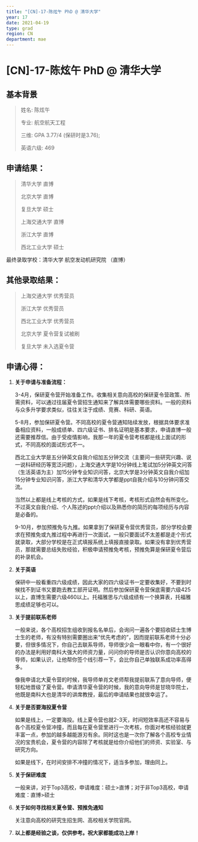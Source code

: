 ```yaml
---
title: "[CN]-17-陈炫午 PhD @ 清华大学"
year: 17
date: 2021-04-19
type: grad
region: CN
department: mae
---
```


# [CN]-17-陈炫午 PhD @ 清华大学

## 基本背景

> 姓名: 陈炫午
>
> 专业: 航空航天工程
>
> 三维: GPA 3.77/4 (保研时是3.76);
>
> 英语六级: 469

## 申请结果：

> 清华大学 直博
>
> 北京大学 直博
>
> 复旦大学 硕士
>
> 上海交通大学 直博
>
> 浙江大学 直博
>
> 西北工业大学 硕士

最终录取学校：清华大学 航空发动机研究院 （直博）

## 其他录取结果：

> 上海交通大学 优秀营员
>
> 浙江大学 优秀营员
>
> 西北工业大学 优秀营员
>
> 北京大学 夏令营复试被刷
>
> 复旦大学 未入选夏令营

## 申请心得：

1.  **关于申请与准备流程：**

    3-4月，保研夏令营开始准备工作。收集相关意向高校的保研夏令营政策、所需资料，可以通过往届夏令营招生通知来了解具体需要哪些资料。一般的资料与众多升学要求类似，往往关注于成绩、竞赛、科研、英语。

    5-8月，参加保研夏令营。不同高校的夏令营通知陆续发放，根据具体要求准备相应资料，一般成绩单、四六级证书、排名证明是基本要求，申请直博一般还需要推荐信。由于受疫情影响，我那一年的夏令营考核都是线上面试的形式，不同高校的面试形式不一。

    西北工业大学是五分钟英文自我介绍加五分钟交流（主要问一些研究兴趣、说一说科研经历等宽泛问题），上海交通大学是10分钟线上笔试加5分钟英文问答（生活英语为主）加15分钟专业知识问答，北京大学是3分钟英文自我介绍加15分钟专业知识问答，浙江大学和清华大学都是ppt自我介绍与10分钟问答交流。

    当然以上都是线上考核的方式，如果是线下考核，考核形式自然会有所变化。不过英文自我介绍、个人陈述的ppt介绍以及熟悉你的简历的每项经历与内容是必备的。

    9-10月，参加预推免与九推。如果拿到了保研夏令营优秀营员，部分学校会要求在预推免或九推过程中再进行一次面试，一般只要面试不太差都是走个形式就录取，大部分学校是在正式填报系统上填报直接录取。如果没有拿到优秀营员，那就需要总结失败经验，积极申请预推免考核，预推免算是保研夏令营后的补录机会。

2.  **关于英语**

    保研中一般看重四六级成绩，因此大家的四六级证书一定要收集好，不要到时候找不到证书又要跑去教工部开证明。然后参加保研夏令营保底需要六级425以上，直博生需要六级460以上。托福雅思与六级成绩有一个换算表，托福雅思成绩足够也可以。

3.  **关于提前联系老师**

    一般来说，各个高校招生组收到报名名单后，会询问一遍各个要招收硕士生博士生的老师，有没有特别需要圈出来“优先考虑的”，因而提前联系老师十分必要，但很多情况下，你自己去联系导师，导师很少会一眼看中你，有一个很好的办法是利用好南科大强大的师资力量，问问你的导师是否认识你意向高校的导师，如果认识，让他帮你签个线引荐一下，会比你自己单独联系成功率高得多。

    像我申请北大夏令营的时候，我导师单肖文老师帮我提前联系了意向导师，便轻松地晋级了夏令营。申请清华夏令营的时候，我的意向导师是甘晓华院士，他既是南科大也是清华的讲席教授，最后的申请结果也就很幸运了。

4.  **关于是否要海投夏令营**

    如果是线上，一定要海投。线上夏令营也就2-3天，时间短效率高还不容易与各个高校夏令营冲撞，而且每在夏令营里进行一次考核，你面对考核经验就更丰富一点，参加的越多越能游刃有余。同时这也是一次你了解各个高校专业情况的宝贵机会，夏令营的内容除了考核就是给你介绍他们的师资、实验室、与研究方向。

    如果是线下，在时间安排不冲撞的情况下，适当多参加，理由同上。

5.  **关于保研难度**

    一般来讲，对于Top3高校，申请难度：硕士>直博；对于非Top3高校，申请难度：直博>硕士

6.  **关于如何寻找相关夏令营、预推免通知**

    关注意向高校的研究生招生网、高校相关学院官网。

7.  **以上都是经验之谈，仅供参考。祝大家都能成功上岸！**

